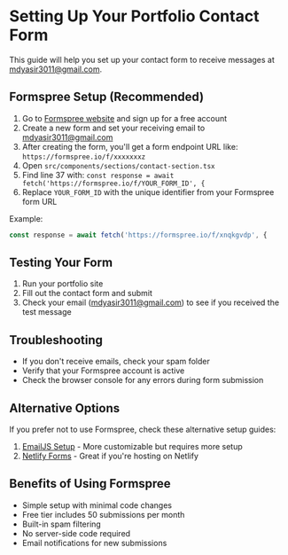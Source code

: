 # Setting Up Your Portfolio Contact Form

This guide will help you set up your contact form to receive messages at mdyasir3011@gmail.com.

## Formspree Setup (Recommended)

1. Go to [Formspree website](https://formspree.io/) and sign up for a free account
2. Create a new form and set your receiving email to mdyasir3011@gmail.com
3. After creating the form, you'll get a form endpoint URL like: `https://formspree.io/f/xxxxxxxz`
4. Open `src/components/sections/contact-section.tsx`
5. Find line 37 with: `const response = await fetch('https://formspree.io/f/YOUR_FORM_ID', {`
6. Replace `YOUR_FORM_ID` with the unique identifier from your Formspree form URL

Example:
```typescript
const response = await fetch('https://formspree.io/f/xnqkgvdp', {
```

## Testing Your Form

1. Run your portfolio site
2. Fill out the contact form and submit
3. Check your email (mdyasir3011@gmail.com) to see if you received the test message

## Troubleshooting

- If you don't receive emails, check your spam folder
- Verify that your Formspree account is active
- Check the browser console for any errors during form submission

## Alternative Options

If you prefer not to use Formspree, check these alternative setup guides:

1. [EmailJS Setup](./EMAILJS_SETUP.md) - More customizable but requires more setup
2. [Netlify Forms](./NETLIFY_FORMS_OPTION.md) - Great if you're hosting on Netlify

## Benefits of Using Formspree

- Simple setup with minimal code changes
- Free tier includes 50 submissions per month
- Built-in spam filtering
- No server-side code required
- Email notifications for new submissions